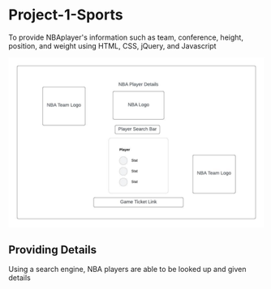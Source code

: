 # Project-1-Sports
To provide NBAplayer's information such as team, conference, height, position, and weight using HTML, CSS, jQuery, and Javascript


![Project 1](images/wireframe.jpg)

## Providing Details
Using a search engine, NBA players are able to be looked up and given details 



